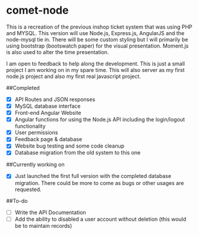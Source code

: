 # comet-node
This is a recreation of the previous inshop ticket system that was using PHP and MYSQL.  This version will use Node.js, Express.js, AngularJS and the node-mysql tie in.  There will be some custom styling but I will primarily be using bootstrap (bootswatch paper) for the visual presentation.  Moment.js is also used to alter the time presentation.

I am open to feedback to help along the development.
This is just a small project I am working on in my spare time.
This will also server as my first node.js project and also my first real javascript project.

##Completed
- [X] API Routes and JSON responses
- [X] MySQL database interface
- [X] Front-end Angular Website
- [X] Angular functions for using the Node.js API including the login/logout functionality
- [X] User permissions
- [X] Feedback page & database
- [X] Website bug testing and some code cleanup
- [X] Database migration from the old system to this one

##Currently working on
- [X] Just launched the first full version with the completed database migration.  There could be more to come as bugs or other usages are requested.
  
##To-do
- [ ] Write the API Documentation
- [ ] Add the ability to disabled a user account without deletion (this would be to maintain records)
